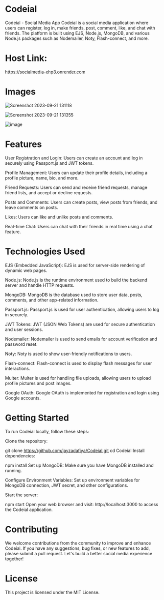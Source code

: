 # Codeial
Codeial - Social Media App
Codeial is a social media application where users can register, log in, make friends, post, comment, like, and chat with friends. The platform is built using EJS, Node.js, MongoDB, and various Node.js packages such as Nodemailer, Noty, Flash-connect, and more.

# Host Link:
https://socialmedia-ehp3.onrender.com

# Images
![Screenshot 2023-09-21 131118](https://github.com/tejasbagade264/Issue-Tracker/assets/139443949/36dee296-3f18-4ae6-897a-71e66443f53d)

![Screenshot 2023-09-21 131355](https://github.com/tejasbagade264/Issue-Tracker/assets/139443949/68e4c6de-74e7-496c-b178-e10348599513)

![image](https://github.com/tejasbagade264/Issue-Tracker/assets/139443949/ddb4fac3-2ac5-4c4a-969d-d759fd5a85cb)

# Features
User Registration and Login: Users can create an account and log in securely using Passport.js and JWT tokens.

Profile Management: Users can update their profile details, including a profile picture, name, bio, and more.

Friend Requests: Users can send and receive friend requests, manage friend lists, and accept or decline requests.

Posts and Comments: Users can create posts, view posts from friends, and leave comments on posts.

Likes: Users can like and unlike posts and comments.

Real-time Chat: Users can chat with their friends in real time using a chat feature.

# Technologies Used
EJS (Embedded JavaScript): EJS is used for server-side rendering of dynamic web pages.

Node.js: Node.js is the runtime environment used to build the backend server and handle HTTP requests.

MongoDB: MongoDB is the database used to store user data, posts, comments, and other app-related information.

Passport.js: Passport.js is used for user authentication, allowing users to log in securely.

JWT Tokens: JWT (JSON Web Tokens) are used for secure authentication and user sessions.

Nodemailer: Nodemailer is used to send emails for account verification and password reset.

Noty: Noty is used to show user-friendly notifications to users.

Flash-connect: Flash-connect is used to display flash messages for user interactions.

Multer: Multer is used for handling file uploads, allowing users to upload profile pictures and post images.

Google OAuth: Google OAuth is implemented for registration and login using Google accounts.

# Getting Started
To run Codeial locally, follow these steps:

Clone the repository:

git clone https://github.com/jayzadafiya/Codeial.git
cd Codeial
Install dependencies:

npm install
Set up MongoDB: Make sure you have MongoDB installed and running.

Configure Environment Variables: Set up environment variables for MongoDB connection, JWT secret, and other configurations.

Start the server:

npm start
Open your web browser and visit: http://localhost:3000 to access the Codeial application.

# Contributing
We welcome contributions from the community to improve and enhance Codeial. If you have any suggestions, bug fixes, or new features to add, please submit a pull request. Let's build a better social media experience together!

# License
This project is licensed under the MIT License.
